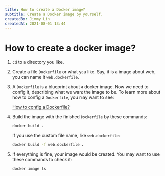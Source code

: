 ```yaml
---
title: How to create a Docker image?
subtitle: Create a Docker image by yourself.
createdBy: Jimmy Lin
createdAt: 2021-08-01 13:44
---
```


# How to create a docker image?

1. `cd` to a directory you like.
2. Create a file `Dockerfile` or what you like. Say, it is a image about web, you can name it `web.dockerfile`.
3. A `Dockerfile` is a blueprint about a docker image. Now we need to config it, describing what we want the image to be. To learn more about how to config a `Dockerfile`, you may want to see:

   [How to config a Dockerfile?](https://www.notion.so/How-to-config-a-Dockerfile-12a4156af22c49a9bd86f9562eafedc7)

4. Build the image with the finished `Dockerfile` by these commands:

   ```bash
   docker build .
   ```

   If you use the custom file name, like `web.dockerfile`:

   ```bash
   docker build -f web.dockerfile .
   ```

5. If everything is fine, your image would be created. You may want to use these commands to check it:

   ```bash
   docker image ls
   ```
